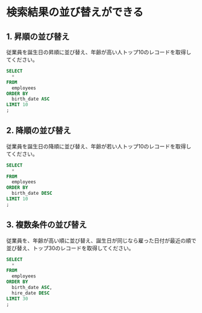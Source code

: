 # 検索結果の並び替えができる

## 1. 昇順の並び替え

従業員を誕生日の昇順に並び替え、年齢が高い人トップ10のレコードを取得してください。
```sql
SELECT
  *
FROM
  employees
ORDER BY
  birth_date ASC
LIMIT 10
;
```

## 2. 降順の並び替え

従業員を誕生日の降順に並び替え、年齢が若い人トップ10のレコードを取得してください。
```sql
SELECT
  *
FROM
  employees
ORDER BY
  birth_date DESC
LIMIT 10
;
```

## 3. 複数条件の並び替え

従業員を、年齢が高い順に並び替え、誕生日が同じなら雇った日付が最近の順で並び替え、トップ30のレコードを取得してください。
```sql
SELECT
  *
FROM
  employees
ORDER BY
  birth_date ASC,
  hire_date DESC
LIMIT 30
;
```
